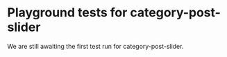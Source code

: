 # Playground tests for category-post-slider
We are still awaiting the first test run for category-post-slider.
